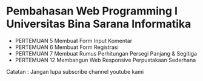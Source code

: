 # Pembahasan Web Programming I Universitas Bina Sarana Informatika

- PERTEMUAN 5
Membuat Form Input Komentar
- PERTEMUAN 6
Membuat Form Registrasi
- PERTEMUAN 7
Membuat Rumus Perhitungan Persegi Panjang & Segitiga
- PERTEMUAN 12
Membangun Web Responsive Perpustakaan Sederhana

Catatan : Jangan lupa subscribe channel youtube kami
